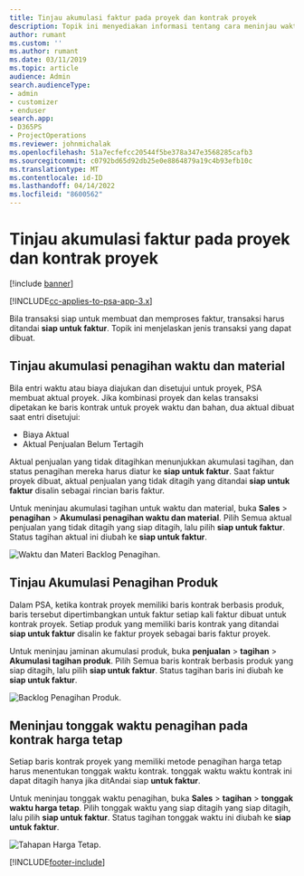 ```yaml
---
title: Tinjau akumulasi faktur pada proyek dan kontrak proyek
description: Topik ini menyediakan informasi tentang cara meninjau waktu, pengeluaran, dan akumulasi produk, serta cara menandainya sebagai siap digunakan untuk faktur.
author: rumant
ms.custom: ''
ms.author: rumant
ms.date: 03/11/2019
ms.topic: article
audience: Admin
search.audienceType:
- admin
- customizer
- enduser
search.app:
- D365PS
- ProjectOperations
ms.reviewer: johnmichalak
ms.openlocfilehash: 51a7ecfefcc20544f5be378a347e3568285cafb3
ms.sourcegitcommit: c0792bd65d92db25e0e8864879a19c4b93efb10c
ms.translationtype: MT
ms.contentlocale: id-ID
ms.lasthandoff: 04/14/2022
ms.locfileid: "8600562"
---
```

# <a name="review-the-invoicing-backlog-on-projects-and-project-contracts"></a>Tinjau akumulasi faktur pada proyek dan kontrak proyek

[!include [banner](../includes/psa-now-project-operations.md)]

[!INCLUDE[cc-applies-to-psa-app-3.x](../includes/cc-applies-to-psa-app-3x.md)]

Bila transaksi siap untuk membuat dan memproses faktur, transaksi harus ditandai **siap untuk faktur**. Topik ini menjelaskan jenis transaksi yang dapat dibuat.

## <a name="review-the-time-and-material-billing-backlog"></a>Tinjau akumulasi penagihan waktu dan material

Bila entri waktu atau biaya diajukan dan disetujui untuk proyek, PSA membuat aktual proyek. Jika kombinasi proyek dan kelas transaksi dipetakan ke baris kontrak untuk proyek waktu dan bahan, dua aktual dibuat saat entri disetujui:

- Biaya Aktual 
- Aktual Penjualan Belum Tertagih

Aktual penjualan yang tidak ditagihkan menunjukkan akumulasi tagihan, dan status penagihan mereka harus diatur ke **siap untuk faktur**. Saat faktur proyek dibuat, aktual penjualan yang tidak ditagih yang ditandai **siap untuk faktur** disalin sebagai rincian baris faktur.

Untuk meninjau akumulasi tagihan untuk waktu dan material, buka **Sales** \> **penagihan** \> **Akumulasi penagihan waktu dan material**. Pilih Semua aktual penjualan yang tidak ditagih yang siap ditagih, lalu pilih **siap untuk faktur**. Status tagihan aktual ini diubah ke **siap untuk faktur**.

![Waktu dan Materi Backlog Penagihan.](media/TMBacklog.png)

## <a name="review-the-product-billing-backlog"></a>Tinjau Akumulasi Penagihan Produk

Dalam PSA, ketika kontrak proyek memiliki baris kontrak berbasis produk, baris tersebut dipertimbangkan untuk faktur setiap kali faktur dibuat untuk kontrak proyek. Setiap produk yang memiliki baris kontrak yang ditandai **siap untuk faktur** disalin ke faktur proyek sebagai baris faktur proyek.

Untuk meninjau jaminan akumulasi produk, buka **penjualan** \> **tagihan** \> **Akumulasi tagihan produk**. Pilih Semua baris kontrak berbasis produk yang siap ditagih, lalu pilih **siap untuk faktur**. Status tagihan baris ini diubah ke **siap untuk faktur**.

![Backlog Penagihan Produk.](media/ProductBacklog.png)

## <a name="review-billing-milestones-on-fixed-price-contracts"></a>Meninjau tonggak waktu penagihan pada kontrak harga tetap

Setiap baris kontrak proyek yang memiliki metode penagihan harga tetap harus menentukan tonggak waktu kontrak. tonggak waktu waktu kontrak ini dapat ditagih hanya jika ditAndai siap **untuk faktur**. 

Untuk meninjau tonggak waktu penagihan, buka **Sales** \> **tagihan** \> **tonggak waktu harga tetap**. Pilih tonggak waktu yang siap ditagih yang siap ditagih, lalu pilih **siap untuk faktur**. Status tagihan tonggak waktu ini diubah ke **siap untuk faktur**.

![Tahapan Harga Tetap.](media/FPBacklog.png)


[!INCLUDE[footer-include](../includes/footer-banner.md)]
